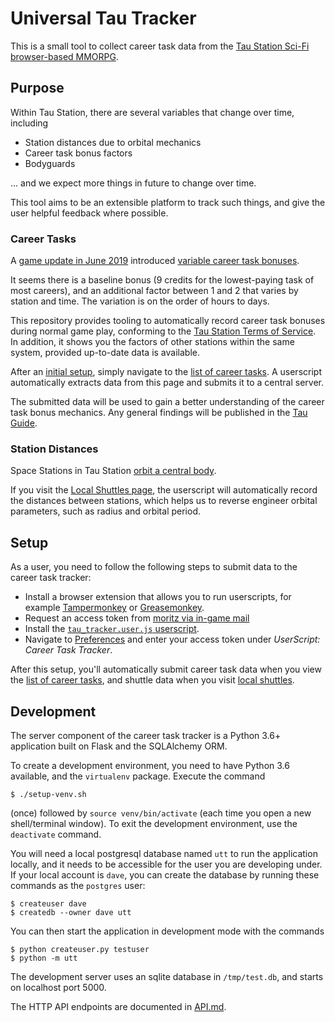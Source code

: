 # Universal Tau Tracker

This is a small tool to collect career task data from the [Tau Station
Sci-Fi browser-based MMORPG](https://taustation.space/).

## Purpose

Within Tau Station, there are several variables that change over time, including

* Station distances due to orbital mechanics
* Career task bonus factors
* Bodyguards

... and we expect more things in future to change over time.

This tool aims to be an extensible platform to track such things, and give the user helpful feedback where possible.

### Career Tasks

A [game update in June 2019](https://blog.taustation.space/blog/update-changelog-2019-jun-25/) introduced [variable career task bonuses](https://blog.taustation.space/blog/a-guided-tour-up-the-career-ladder/).

It seems there is a baseline bonus (9 credits for the lowest-paying task of most careers), and an additional factor between 1 and 2 that varies by station and time. The variation is on the order of hours to days.

This repository provides tooling to automatically record career task bonuses
during normal game play, conforming to the [Tau Station Terms of Service](https://alpha.taustation.space/terms). In addition, it shows you the factors of other stations within the same system, provided up-to-date data is available.

After an [initial setup](#setup), simply navigate to the [list of career tasks](https://alpha.taustation.space/career). A userscript automatically extracts data from this page and submits it to a central server.

The submitted data will be used to gain a better understanding of the career task bonus mechanics. Any general findings will be published in the [Tau Guide](https://tauguide.de/).

### Station Distances

Space Stations in Tau Station [orbit a central body](https://tauguide.de/orbital-mechanics).

If you visit the [Local Shuttles page](https://alpha.taustation.space/travel/area/local-shuttles), the userscript will automatically record the distances between stations, which helps us to reverse engineer orbital parameters, such as radius and orbital period.


## Setup

As a user, you need to follow the following steps to submit data to the career task tracker:

* Install a browser extension that allows you to run userscripts, for example [Tampermonkey](https://www.tampermonkey.net/) or [Greasemonkey](https://www.greasespot.net/).
* Request an access token from [moritz via in-game mail](https://alpha.taustation.space/email/write/moritz)
* Install the [`tau_tracker.user.js` userscript](https://github.com/taustation-fan/universal-tau-tracker/raw/master/tau-tracker.user.js).
* Navigate to [Preferences](https://alpha.taustation.space/preferences) and enter your access token under *UserScript: Career Task Tracker*.

After this setup, you'll automatically submit career task data when you
view the [list of career tasks](https://alpha.taustation.space/career), and shuttle data when you visit [local shuttles](https://alpha.taustation.space/travel/area/local-shuttles).

## Development

The server component of the career task tracker is a Python 3.6+ application
built on Flask and the SQLAlchemy ORM.

To create a development environment, you need to have Python 3.6
available, and the `virtualenv` package. Execute the command

    $ ./setup-venv.sh

(once) followed by `source venv/bin/activate` (each time you open a new shell/terminal window). To exit the development environment, use the `deactivate` command.

You will need a local postgresql database named `utt` to run the application locally, and it needs to be accessible for the user you are developing under. If your local account is `dave`, you can create the database by running these commands as the `postgres` user:

    $ createuser dave
    $ createdb --owner dave utt

You can then start the application in development mode with the commands

    $ python createuser.py testuser
    $ python -m utt

The development server uses an sqlite database in `/tmp/test.db`,
and starts on localhost port 5000.

The HTTP API endpoints are documented in [API.md](API.md).
